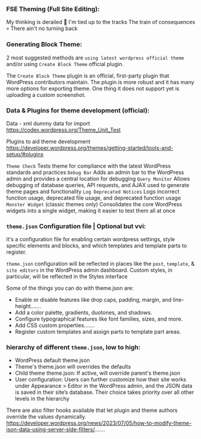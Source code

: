 ### FSE Theming (Full Site Editing):
My thinking is derailed 🤪 I'm tied up to the tracks 
The train of consequences 💀 There ain't no turning back


### Generating Block Theme:
2 most suggested methods are `using latest wordpress official theme` and/or using `Create Block Theme` official plugin.

The `Create Block Theme` plugin is an official, first-party plugin that WordPress contributors maintain. The plugin is more robust and it has many more options for exporting theme. One thing it does not support yet is uploading a custom screenshot. 

### Data & Plugins for theme development (official):
Data - xml dummy data for import https://codex.wordpress.org/Theme_Unit_Test

Plugins to aid theme development https://developer.wordpress.org/themes/getting-started/tools-and-setup/#plugins

`Theme Check` Tests theme for compliance with the latest WordPress standards and practices
`Debug Bar` Adds an admin bar to the WordPress admin and provides a central location for debugging
`Query Monitor` Allows debugging of database queries, API requests, and AJAX used to generate theme pages and functionality
`Log Deprecated Notices` Logs incorrect function usage, deprecated file usage, and deprecated function usage 
`Monster Widget` (classic themes only) Consolidates the core WordPress widgets into a single widget, making it easier to test them all at once 


### `theme.json` Configuration file | Optional but vvi:
it's a configuration file for enabling certain wordpress settings, style specific elements and blocks, and which templates and template parts to register.

`theme.json` configuration will be reflected in places like the `post`, `template`, & `site editors` in the WordPress admin dashboard. Custom styles, in particular, will be reflected in the Styles interface

Some of the things you can do with theme.json are:

- Enable or disable features like drop caps, padding, margin, and line-height.......
- Add a color palette, gradients, duotones, and shadows.
- Configure typographical features like font families, sizes, and more.
- Add CSS custom properties.......
- Register custom templates and assign parts to template part areas.

### hierarchy of different `theme.json`, low to high:
- WordPress default theme.json
- Theme's theme.json will overrides the defaults
- Child theme theme.json: If active, will override parent's theme.json
- User configuration: Users can further customize how their site works under Appearance > Editor in the WordPress admin, and the JSON data is saved in their site’s database. Their choice takes priority over all other levels in the hierarchy

There are also filter hooks available that let plugin and theme authors override the values dynamically. https://developer.wordpress.org/news/2023/07/05/how-to-modify-theme-json-data-using-server-side-filters/.......